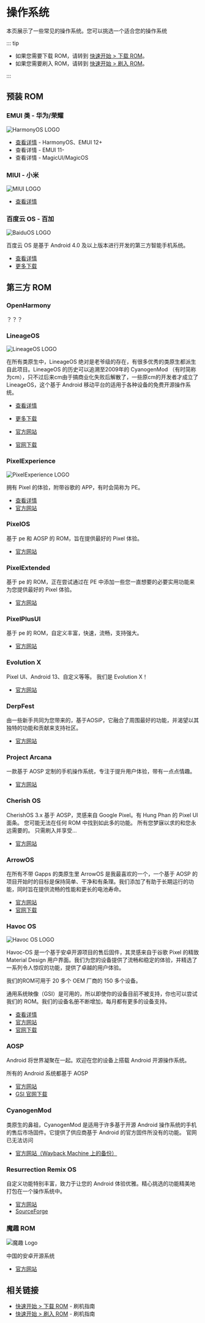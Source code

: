 # 操作系统

本页展示了一些常见的操作系统。您可以挑选一个适合您的操作系统

::: tip

* 如果您需要下载 ROM，请转到 [快速开始 > 下载 ROM](/fast/download/index.md)。
* 如果您需要刷入 ROM，请转到 [快速开始 > 刷入 ROM](/fast/flash/system.md)。

:::

## 预装 ROM

### EMUI 类 - 华为/荣耀

<img class="banner-img" src="./images/logo/hmos.png" alt="HarmonyOS LOGO"/>

* [查看详情](./harmonyos.md) - HarmonyOS、EMUI 12+
* 查看详情 - EMUI 11-
* 查看详情 - MagicUI/MagicOS

### MIUI - 小米

<img class="banner-img" src="./images/logo/miui.png" alt="MIUI LOGO"/>

* [查看详情](./miui.md)

### 百度云 OS - 百加 <Badge type="danger" text="已停更" />

<img class="banner-img" src="./images/logo/baiduos.jpg" alt="BaiduOS LOGO"/>

百度云 OS 是基于 Android 4.0 及以上版本进行开发的第三方智能手机系统。

* [查看详情](./baiduos.md)
* [更多下载](../../fast/download/baiduos.md)

## 第三方 ROM

### OpenHarmony

？？？

### LineageOS

<img class="banner-img" src="./images/logo/lineage.svg" alt="LineageOS LOGO"/>

在所有类原生中，LineageOS 绝对是老爷级的存在，有很多优秀的类原生都派生自此项目。LineageOS 的历史可以追溯至2009年的 CyanogenMod （有时简称为cm），只不过后来cm由于搞商业化失败后解散了，一些原cm的开发者才成立了 LineageOS，这个基于 Android 移动平台的适用于各种设备的免费开源操作系统。

* [查看详情](./lineageos.md)
* [更多下载](../../fast/download/index.md#lineageos)

* [官方网站](https://lineageos.org/)
* [官网下载](https://download.lineageos.org/)

### PixelExperience

<img class="banner-img" src="./images/logo/pe.svg" alt="PixelExperience LOGO"/>

拥有 Pixel 的体验，附带谷歌的 APP，有时会简称为 PE。

* [查看详情](./pixelexperience.md)
* [官方网站](https://download.pixelexperience.org/)

### PixelOS

基于 pe 和 AOSP 的 ROM，旨在提供最好的 Pixel 体验。

* [官方网站](https://pixelos.net/)

### PixelExtended

基于 pe 的 ROM，正在尝试通过在 PE 中添加一些您一直想要的必要实用功能来为您提供最好的 Pixel 体验。

* [官方网站](https://pixelextended.tech/)

### PixelPlusUI

基于 pe 的 ROM，自定义丰富，快速，流畅，支持强大。

* [官方网站](https://ppui.site/home)

### Evolution X

Pixel UI、Android 13、自定义等等。 我们是 Evolution X！

* [官方网站](https://evolution-x.org/)

### DerpFest

由一些新手共同为您带来的，基于AOSiP，它融合了周围最好的功能，并渴望以其独特的功能和贡献来支持社区。

* [官方网站](https://derpfest.org/)

### Project Arcana

一款基于 AOSP 定制的手机操作系统，专注于提升用户体验，带有一点点情趣。

* [官方网站](https://projectarcana-aosp.github.io/)

### Cherish OS

CherishOS 3.x 基于 AOSP，灵感来自 Google Pixel。有 Hung Phan 的 Pixel UI 面条。 您可能无法在任何 ROM 中找到如此多的功能。 所有您梦寐以求的和您永远需要的。 只需刷入并享受...

* [官方网站](https://cherishos.com/)

### ArrowOS

在所有不带 Gapps 的类原生里 ArrowOS 是我最喜欢的一个，一个基于 AOSP 的项目开始时的目标是保持简单、干净和有条理。我们添加了有助于长期运行的功能，同时旨在提供流畅的性能和更长的电池寿命。

* [官方网站](https://arrowos.net/)
* [官网下载](https://arrowos.net/download)

### Havoc OS

<img class="banner-img" src="./images/logo/havocos.png" alt="Havoc OS LOGO"/>

Havoc-OS 是一个基于安卓开源项目的售后固件，其灵感来自于谷歌 Pixel 的精致 Material Design 用户界面。我们为您的设备提供了流畅和稳定的体验，并精选了一系列令人惊叹的功能，提供了卓越的用户体验。

我们的ROM可用于 20 多个 OEM 厂商的 150 多个设备。

通用系统映像（GSI）是可用的，所以即使你的设备目前不被支持，你也可以尝试我们的 ROM。我们的设备名册不断增加，每月都有更多的设备支持。

* [查看详情](./havocos.md)
* [官方网站](https://havoc-os.com/)
* [官网下载](https://download.havoc-os.com/)

### AOSP

Android 将世界凝聚在一起。欢迎在您的设备上搭载 Android 开源操作系统。

所有的 Android 系统都基于 AOSP

* [官方网站](https://source.android.google.cn/?hl=zh-cn)
* [GSI 官网下载](https://developer.android.google.cn/topic/generic-system-image/releases?hl=zh-cn)

### CyanogenMod <Badge type="danger" text="已停更" />

类原生的鼻祖，CyanogenMod 是适用于许多基于开源 Android 操作系统的手机的售后市场固件。它提供了供应商基于 Android 的官方固件所没有的功能。
官网已无法访问

* [官方网站（Wayback Machine 上的备份）](https://web.archive.org/web/20161225043707/https://www.cyanogenmod.org/)

### Resurrection Remix OS <Badge type="danger" text="已停更" />

自定义功能特别丰富，致力于让您的 Android 体验优雅。精心挑选的功能精美地打包在一个操作系统中。

* [官方网站](https://resurrectionremix.com/)
* [SourceForge](https://sourceforge.net/projects/resurrectionremix-ten/files/)

### 魔趣 ROM <Badge type="danger" text="已停更" />

![魔趣 Logo](./images/logo/mokee.png)

中国的安卓开源系统

* [官方网站](https://www.mokeedev.com/)

## 相关链接

* [快速开始 > 下载 ROM](/fast/download/index.md) - 刷机指南
* [快速开始 > 刷入 ROM](/fast/flash/system.md) - 刷机指南
